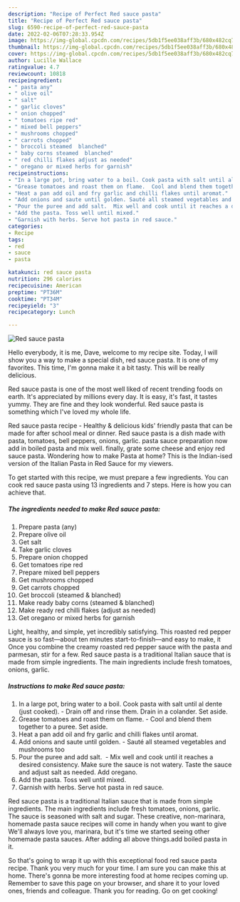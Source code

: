 ```yaml
---
description: "Recipe of Perfect Red sauce pasta"
title: "Recipe of Perfect Red sauce pasta"
slug: 6590-recipe-of-perfect-red-sauce-pasta
date: 2022-02-06T07:28:33.954Z
image: https://img-global.cpcdn.com/recipes/5db1f5ee038aff3b/680x482cq70/red-sauce-pasta-recipe-main-photo.jpg
thumbnail: https://img-global.cpcdn.com/recipes/5db1f5ee038aff3b/680x482cq70/red-sauce-pasta-recipe-main-photo.jpg
cover: https://img-global.cpcdn.com/recipes/5db1f5ee038aff3b/680x482cq70/red-sauce-pasta-recipe-main-photo.jpg
author: Lucille Wallace
ratingvalue: 4.7
reviewcount: 10818
recipeingredient:
- " pasta any"
- " olive oil"
- " salt"
- " garlic cloves"
- " onion chopped"
- " tomatoes ripe red"
- " mixed bell peppers"
- " mushrooms chopped"
- " carrots chopped"
- " broccoli steamed  blanched"
- " baby corns steamed  blanched"
- " red chilli flakes adjust as needed"
- " oregano or mixed herbs for garnish"
recipeinstructions:
- "In a large pot, bring water to a boil. Cook pasta with salt until al dente (just cooked). Drain off and rinse them. Drain in a colander. Set aside."
- "Grease tomatoes and roast them on flame.  Cool and blend them together to a puree. Set aside."
- "Heat a pan add oil and fry garlic and chilli flakes until aromat."
- "Add onions and saute until golden. Sauté all steamed vegetables and mushrooms too"
- "Pour the puree and add salt.  Mix well and cook until it reaches a desired consistency. Make sure the sauce is not watery. Taste the sauce and adjust salt as needed. Add oregano."
- "Add the pasta. Toss well until mixed."
- "Garnish with herbs. Serve hot pasta in red sauce."
categories:
- Recipe
tags:
- red
- sauce
- pasta

katakunci: red sauce pasta 
nutrition: 296 calories
recipecuisine: American
preptime: "PT36M"
cooktime: "PT34M"
recipeyield: "3"
recipecategory: Lunch

---
```



![Red sauce pasta](https://img-global.cpcdn.com/recipes/5db1f5ee038aff3b/680x482cq70/red-sauce-pasta-recipe-main-photo.jpg)

Hello everybody, it is me, Dave, welcome to my recipe site. Today, I will show you a way to make a special dish, red sauce pasta. It is one of my favorites. This time, I'm gonna make it a bit tasty. This will be really delicious.

Red sauce pasta is one of the most well liked of recent trending foods on earth. It's appreciated by millions every day. It is easy, it's fast, it tastes yummy. They are fine and they look wonderful. Red sauce pasta is something which I've loved my whole life.

Red sauce pasta recipe - Healthy &amp; delicious kids&#39; friendly pasta that can be made for after school meal or dinner. Red sauce pasta is a dish made with pasta, tomatoes, bell peppers, onions, garlic. pasta sauce preparation now add in boiled pasta and mix well. finally, grate some cheese and enjoy red sauce pasta. Wondering how to make Pasta at home? This is the Indian-ised version of the Italian Pasta in Red Sauce for my viewers.


To get started with this recipe, we must prepare a few ingredients. You can cook red sauce pasta using 13 ingredients and 7 steps. Here is how you can achieve that.

<!--inarticleads1-->

##### The ingredients needed to make Red sauce pasta:

1. Prepare  pasta (any)
1. Prepare  olive oil
1. Get  salt
1. Take  garlic cloves
1. Prepare  onion chopped
1. Get  tomatoes ripe red
1. Prepare  mixed bell peppers
1. Get  mushrooms chopped
1. Get  carrots chopped
1. Get  broccoli (steamed &amp; blanched)
1. Make ready  baby corns (steamed &amp; blanched)
1. Make ready  red chilli flakes (adjust as needed)
1. Get  oregano or mixed herbs for garnish


Light, healthy, and simple, yet incredibly satisfying. This roasted red pepper sauce is so fast—about ten minutes start-to-finish—and easy to make, it Once you combine the creamy roasted red pepper sauce with the pasta and parmesan, stir for a few. Red sauce pasta is a traditional Italian sauce that is made from simple ingredients. The main ingredients include fresh tomatoes, onions, garlic. 

<!--inarticleads2-->

##### Instructions to make Red sauce pasta:

1. In a large pot, bring water to a boil. Cook pasta with salt until al dente (just cooked). - Drain off and rinse them. Drain in a colander. Set aside.
1. Grease tomatoes and roast them on flame.  - Cool and blend them together to a puree. Set aside.
1. Heat a pan add oil and fry garlic and chilli flakes until aromat.
1. Add onions and saute until golden. - Sauté all steamed vegetables and mushrooms too
1. Pour the puree and add salt.  - Mix well and cook until it reaches a desired consistency. Make sure the sauce is not watery. Taste the sauce and adjust salt as needed. Add oregano.
1. Add the pasta. Toss well until mixed.
1. Garnish with herbs. Serve hot pasta in red sauce.


Red sauce pasta is a traditional Italian sauce that is made from simple ingredients. The main ingredients include fresh tomatoes, onions, garlic. The sauce is seasoned with salt and sugar. These creative, non-marinara, homemade pasta sauce recipes will come in handy when you want to give We&#39;ll always love you, marinara, but it&#39;s time we started seeing other homemade pasta sauces. After adding all above things.add boiled pasta in it. 

So that's going to wrap it up with this exceptional food red sauce pasta recipe. Thank you very much for your time. I am sure you can make this at home. There's gonna be more interesting food at home recipes coming up. Remember to save this page on your browser, and share it to your loved ones, friends and colleague. Thank you for reading. Go on get cooking!
